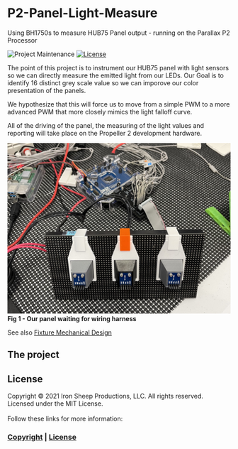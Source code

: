 # P2-Panel-Light-Measure
Using BH1750s to measure HUB75 Panel output - running on the Parallax P2 Processor

![Project Maintenance][maintenance-shield]
[![License][license-shield]](LICENSE) 

The point of this project is to instrument our HUB75 panel with light sensors so we can directly measure the emitted light from our LEDs.  Our Goal is to identify 16 distinct grey scale value so we can imporove our color presentation of the panels.

We hypothesize that this will force us to move from a simple PWM to a more advanced PWM that more closely mimics the light falloff curve.

All of the driving of the panel, the measuring of the light values and reporting will take place on the Propeller 2 development hardware.

![ready to wire](images/ready4wiring.jpg)
**Fig 1 - Our panel waiting for wiring harness**

See also [Fixture Mechanical Design](Mechanism.md)

## The project


## License

Copyright © 2021 Iron Sheep Productions, LLC. All rights reserved.<br />
Licensed under the MIT License. <br>
<br>
Follow these links for more information:

### [Copyright](copyright) | [License](LICENSE)



[maintenance-shield]: https://img.shields.io/badge/maintainer-stephen%40ironsheep%2ebiz-blue.svg?style=for-the-badge

[marketplace-version]: https://vsmarketplacebadge.apphb.com/version-short/ironsheepproductionsllc.spin2.svg

[marketplace-installs]: https://vsmarketplacebadge.apphb.com/installs-short/ironsheepproductionsllc.spin2.svg

[marketplace-rating]: https://vsmarketplacebadge.apphb.com/rating-short/ironsheepproductionsllc.spin2.svg

[license-shield]: https://camo.githubusercontent.com/bc04f96d911ea5f6e3b00e44fc0731ea74c8e1e9/68747470733a2f2f696d672e736869656c64732e696f2f6769746875622f6c6963656e73652f69616e74726963682f746578742d646976696465722d726f772e7376673f7374796c653d666f722d7468652d6261646765
